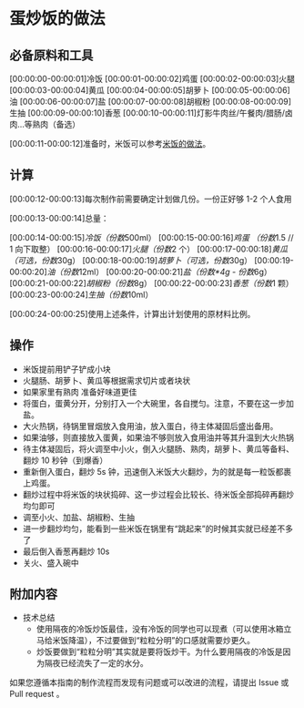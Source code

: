 # 蛋炒饭的做法

## 必备原料和工具

[00:00:00-00:00:01]冷饭
[00:00:01-00:00:02]鸡蛋
[00:00:02-00:00:03]火腿
[00:00:03-00:00:04]黄瓜
[00:00:04-00:00:05]胡萝卜
[00:00:05-00:00:06]油
[00:00:06-00:00:07]盐
[00:00:07-00:00:08]胡椒粉
[00:00:08-00:00:09]生抽
[00:00:09-00:00:10]香葱
[00:00:10-00:00:11]灯影牛肉丝/午餐肉/腊肠/卤肉...等熟肉（备选）

[00:00:11-00:00:12]准备时，米饭可以参考[米饭的做法](./米饭/电饭煲蒸米饭.md)。

## 计算

[00:00:12-00:00:13]每次制作前需要确定计划做几份。一份正好够 1-2 个人食用

[00:00:13-00:00:14]总量：

[00:00:14-00:00:15]*冷饭（份数*500ml）
[00:00:15-00:00:16]*鸡蛋 （份数*1.5 // 1 向下取整）
[00:00:16-00:00:17]*火腿（份数*2 个）
[00:00:17-00:00:18]*黄瓜（可选，份数*30g）
[00:00:18-00:00:19]*胡萝卜（可选，份数*30g）
[00:00:19-00:00:20]*油（份数*12ml）
[00:00:20-00:00:21]*盐（份数\*4g - 份数*6g）
[00:00:21-00:00:22]*胡椒粉（份数*8g）
[00:00:22-00:00:23]*香葱（份数*1 颗）
[00:00:23-00:00:24]*生抽（份数*10ml）

[00:00:24-00:00:25]使用上述条件，计算出计划使用的原材料比例。

## 操作

* 米饭提前用铲子铲成小块
* 火腿肠、胡萝卜、黄瓜等根据需求切片或者块状
* 如果家里有熟肉 准备好味道更佳
* 将蛋白，蛋黄分开，分别打入一个大碗里，各自搅匀。注意，不要在这一步加盐。
* 大火热锅，待锅里冒烟放入食用油，放入蛋白，待主体凝固后盛出备用。
* 如果油够，则直接放入蛋黄，如果油不够则放入食用油并等其升温到大火热锅
* 待主体凝固后，将火调至中小火，倒入火腿肠、熟肉，胡萝卜、黄瓜等备料、翻炒 10 秒钟（到爆香）
* 重新倒入蛋白，翻炒 5s 钟，迅速倒入米饭大火翻炒，为的就是每一粒饭都裹上鸡蛋。
* 翻炒过程中将米饭的块状捣碎、这一步过程会比较长、待米饭全部捣碎再翻炒均匀即可
* 调至小火、加盐、胡椒粉、生抽
* 进一步翻炒均匀，能看到一些米饭在锅里有“跳起来”的时候其实就已经差不多了
* 最后倒入香葱再翻炒 10s
* 关火、盛入碗中

## 附加内容

* 技术总结
  - 使用隔夜的冷饭炒饭最佳，没有冷饭的同学也可以现煮（可以使用冰箱立马给米饭降温），不过要做到“粒粒分明”的口感就需要炒更久。
  - 炒饭要做到“粒粒分明”其实就是要将饭炒干。为什么要用隔夜的冷饭是因为隔夜已经流失了一定的水分。

如果您遵循本指南的制作流程而发现有问题或可以改进的流程，请提出 Issue 或 Pull request 。